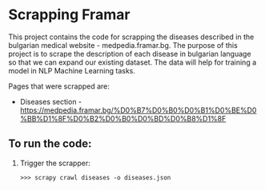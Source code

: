# Scrapping Framar

This project contains the code for scrapping the diseases described in the bulgarian medical website - medpedia.framar.bg.
The purpose of this project is to scrape the description of each disease in bulgarian language so that we can expand our existing dataset.
The data will help for training a model in NLP Machine Learning tasks.

Pages that were scrapped are:

* Diseases section - https://medpedia.framar.bg/%D0%B7%D0%B0%D0%B1%D0%BE%D0%BB%D1%8F%D0%B2%D0%B0%D0%BD%D0%B8%D1%8F

## To run the code:

1. Trigger the scrapper:
    ```
    >>> scrapy crawl diseases -o diseases.json
    ```
